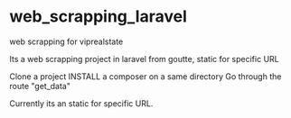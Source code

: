 # web_scrapping_laravel
web scrapping for viprealstate

Its a web scrapping project in laravel from goutte, static for specific URL


 Clone a project 
 INSTALL a composer on a same directory
 Go through the route "get_data"
 
 Currently its an static for specific URL.
